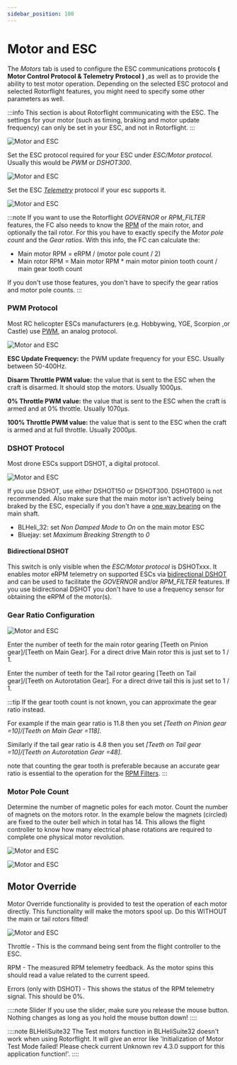 ```yaml
---
sidebar_position: 100
---
```


# Motor and ESC

The *Motors* tab is used to configure the ESC communications protocols **( Motor Control Protocol & Telemetry Protocol )** ,as well as to provide the ability to test motor operation. Depending on the selected ESC protocol and selected Rotorflight features, you might need to specify some other parameters as well.

:::info
This section is about Rotorflight communicating with the ESC. The settings for your motor (such as timing, braking and motor update frequency) can only be set in your ESC, and not in Rotorflight.
:::

![Motor and ESC](./img/motor-main.png)

Set the ESC protocol required for your ESC under *ESC/Motor protocol*. Usually this would be *PWM* or *DSHOT300*.

![Motor and ESC](./img/motor-protocol.png)

Set the ESC [*Telemetry*](ESC-Telemetry.md) protocol if your esc supports it.

![Motor and ESC](./img/motor-telem.png)

:::note
If you want to use the Rotorflight *GOVERNOR* or *RPM_FILTER* features, the FC also needs to know the [RPM](Rpm-Measurement.md) of the main rotor, and optionally the tail rotor. For this you have to exactly specify the *Motor pole count* and the *Gear ratios*. With this info, the FC can calculate the:
- Main motor RPM = eRPM / (motor pole count / 2)
- Main rotor RPM = Main motor RPM * main motor pinion tooth count / main gear tooth count

If you don't use those features, you don't have to specify the gear ratios and motor pole counts.
:::

### PWM Protocol
Most RC helicopter ESCs manufacturers (e.g. Hobbywing, YGE, Scorpion ,or Castle) use [PWM](https://en.wikipedia.org/wiki/Servo_control), an analog protocol.

![Motor and ESC](./img/motor-pwm.png)

**ESC Update Frequency:** the PWM update frequency for your ESC. Usually between 50-400Hz.

**Disarm Throttle PWM value:** the value that is sent to the ESC when the craft is disarmed. It should stop the motors. Usually 1000µs.

**0% Throttle PWM value:** the value that is sent to the ESC when the craft is armed and at 0% throttle. Usually 1070µs.

**100% Throttle PWM value:** the value that is sent to the ESC when the craft is armed and at full throttle. Usually 2000µs.

### DSHOT Protocol
Most drone ESCs support DSHOT, a digital protocol.

![Motor and ESC](./img/motor-dshot.png)

If you use DSHOT, use either DSHOT150 or DSHOT300. DSHOT600 is not recommended. Also make sure that the main motor isn't actively being braked by the ESC, especially if you don't have a [one way bearing](https://youtu.be/ahWzhT5Bn28) on the main shaft.
- BLHeli_32: set *Non Damped Mode* to *On* on the main motor ESC
- Bluejay: set *Maximum Breaking Strength* to *0*

#### Bidirectional DSHOT
This switch is only visible when the *ESC/Motor protocol* is DSHOTxxx. It enables motor eRPM telemetry on supported ESCs via [bidirectional DSHOT](Rpm-Measurement.md#bidirectional-dshot) and can be used to facilitate the *GOVERNOR* and/or *RPM_FILTER* features. If you use bidirectional DSHOT you don't have to use a frequency sensor for obtaining the eRPM of the motor(s).

### Gear Ratio Configuration

![Motor and ESC](./img/motor-gear-ratio.png)

Enter the number of teeth for the main rotor gearing [Teeth on Pinion gear]/[Teeth on Main Gear]. For a direct drive Main rotor this is just set to 1 / 1.

Enter the number of teeth for the Tail rotor gearing [Teeth on Tail gear]/[Teeth on Autorotation Gear]. For a direct drive tail this is just set to 1 / 1.

:::tip
If the gear tooth count is not known, you can approximate the gear ratio instead.

For example if the main gear ratio is 11.8 then you set *[Teeth on Pinion gear =10]/[Teeth on Main Gear =118]*.

Similarly if the tail gear ratio is 4.8 then you set *[Teeth on Tail gear =10]/[Teeth on Autorotation Gear =48]*.

note that counting the gear tooth is preferable because an accurate gear ratio is essential to the operation for the [RPM Filters](./RPM-Filters).
:::

### Motor Pole Count
Determine the number of magnetic poles for each motor. Count the number of magnets on the motors rotor. In the example below the magnets (circled) are fixed to the outer bell which in total has 14. This allows the flight controller to know how many electrical phase rotations are required to complete one physical motor revolution.

![Motor and ESC](./img/motor-pole-count-1.png)

![Motor and ESC](./img/motor-pole-count-2.png)

## Motor Override
Motor Override functionality is provided to test the operation of each motor directly. This functionality will make the motors spool up. Do this WITHOUT the main or tail rotors fitted!

![Motor and ESC](./img/motor-6.png)

Throttle - This is the command being sent from the flight controller to the ESC.

RPM - The measured RPM telemetry feedback. As the motor spins this should read a value related to the current speed.

Errors (only with DSHOT) - This shows the status of the RPM telemetry signal. This should be 0%.

::::note Slider
If you use the slider, make sure you release the mouse button. Nothing changes as long as you hold the mouse button down!
::::

::::note BLHeliSuite32
The Test motors function in BLHeliSuite32 doesn't work when using Rotorflight. It will give an error like 'Initialization of Motor Test Mode failed! Please check current Unknown rev 4.3.0 support for this application function!'.
::::
